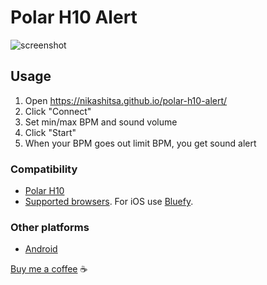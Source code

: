 # Polar H10 Alert

![screenshot](https://raw.githubusercontent.com/nikashitsa/polar-h10-alert/master/screenshot.png)

## Usage

1. Open https://nikashitsa.github.io/polar-h10-alert/
2. Click "Connect"
3. Set min/max BPM and sound volume
4. Click "Start"
5. When your BPM goes out limit BPM, you get sound alert

### Compatibility

- [Polar H10](https://www.polar.com/us-en/products/accessories/h10_heart_rate_sensor)
- [Supported browsers](https://caniuse.com/web-bluetooth). For iOS use [Bluefy](https://apps.apple.com/us/app/bluefy-web-ble-browser/id1492822055).

### Other platforms
- [Android](https://github.com/nikashitsa/polar-alert-android)

[Buy me a coffee](https://www.paypal.com/donate/?hosted_button_id=DR69Z26Z8DJVE) ☕️
